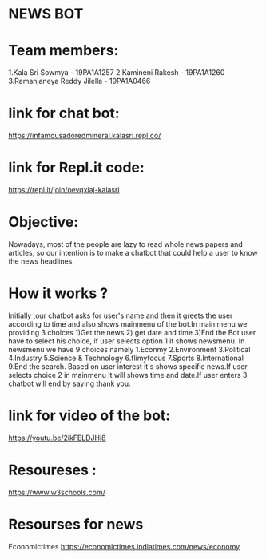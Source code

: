 # NEWS BOT

# Team members:

  1.Kala Sri Sowmya -  19PA1A1257 
  2.Kamineni Rakesh -  19PA1A1260 
  3.Ramanjaneya Reddy Jilella - 19PA1A0466
 
 # link for chat bot:
   
   https://infamousadoredmineral.kalasri.repl.co/

# link for Repl.it code: 

   https://repl.it/join/oevqxiaj-kalasri
   
# Objective:
   Nowadays, most of the people are lazy  to read whole news papers and articles, so our intention is to make a chatbot that could help a user to know the news headlines.
   
# How it works ?
   
   Initially ,our chatbot asks for user's name and then it greets the user according to time and also shows mainmenu of the bot.In main menu we providing 3 choices 
   1)Get the news 2) get date and time 3)End the Bot   user have to select his choice, if user selects option 1 it shows newsmenu. In newsmenu we have 9 choices
   namely 1.Econmy 2.Environment 3.Political 4.Industry 5.Science & Technology 6.flimyfocus 7.Sports 8.International 9.End the search. Based on user interest it's shows 
   specific news.If user selects choice 2 in mainmenu it will shows time and date.If  user enters 3 chatbot will end by saying thank you. 
# link for video of the bot:
   https://youtu.be/2ikFELDJHj8
# Resoureses :
   https://www.w3schools.com/
   
# Resourses for news
   Economictimes
   https://economictimes.indiatimes.com/news/economy
